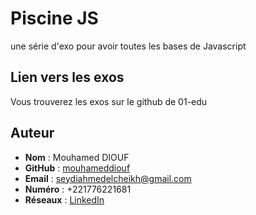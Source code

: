 # Piscine JS
une série d'exo pour avoir toutes les bases de Javascript

## Lien vers les exos
Vous trouverez les exos sur le github de 01-edu

## Auteur
- **Nom** : Mouhamed DIOUF
- **GitHub** : [mouhameddiouf](https://github.com/seydi-ahmed)
- **Email** : seydiahmedelcheikh@gmail.com
- **Numéro** : +221776221681
- **Réseaux** : [LinkedIn](https://linkedin.com/in/mouhamed-diouf-435207174)